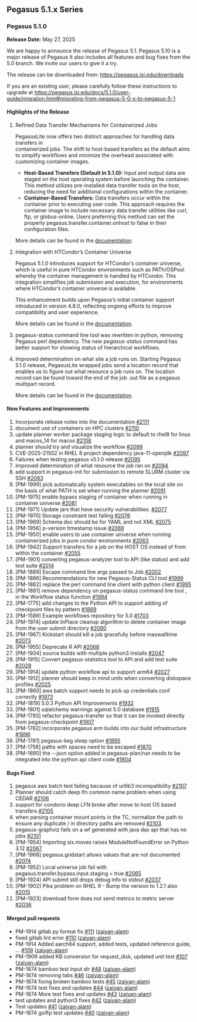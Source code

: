 ## Pegasus 5.1.x Series

### Pegasus 5.1.0

**Release Date:**  May 27, 2025


We are happy to announce the release of Pegasus 5.1.  Pegasus 5.10
is  a major release of Pegasus  It also includes all features and
bug fixes from the 5.0 branch. We invite our users to give it a
try.    

The release can be downloaded from:
https://pegasus.isi.edu/downloads

If you are an existing user, please carefully follow these
instructions to upgrade at
https://pegasus.isi.edu/docs/5.1.0/user-guide/migration.html#migrating-from-pegasus-5-0-x-to-pegasus-5-1 

#### Highlights of the Release

1) Refined Data Transfer Mechanisms for Containerized Jobs

    PegasusLite now offers two distinct approaches for handling data transfers in  
    containerized jobs. The shift to host-based transfers as the default aims to
    simplify workflows and minimize the overhead associated with customizing container images.

    *   **Host-Based Transfers (Default in 5.1.0):** Input and output data are staged on the 
        host operating system before launching the container. This method utilizes pre-installed
        data transfer tools on the host, reducing the need for additional configurations within 
        the container.
    *   **Container-Based Transfers:** Data transfers occur within the container prior to 
        executing user code. This approach requires the container image to include necessary
        data transfer utilities like curl, ftp, or globus-online. Users preferring this method 
        can set the property pegasus.transfer.container.onhost to false in their configuration files.

    More details can be found in the 
    [documentation](https://pegasus.isi.edu/docs/5.1.0/user-guide/containers.html#data-transfers-for-jobs-when-running-in-container).

   
2) Integration with HTCondor’s Container Universe

    Pegasus 5.1.0 introduces support for HTCondor’s container universe, 
    which is useful in pure HTCondor environments such as PATh/OSPool whereby the container
    management is handled by HTCondor.  This integration simplifies job submission and execution, 
    for environments where HTCondor’s container universe is available.

    This enhancement builds upon Pegasus’s initial container support introduced in 
    version 4.8.0, reflecting ongoing efforts to improve compatibility and user experience.

    More details can be found in the 
    [documentation](https://pegasus.isi.edu/docs/5.1.0/user-guide/containers.html#configuring-workflows-to-use-containers).

3) pegasus-status command line tool was rewritten in python, removing Pegasus perl
   dependency. The new *pegasus-status* command has better support for showing status of
   hierarchical workflows.

4) Improved determination on what site a job runs on. Starting Pegasus 5.1.0 release, PegasusLite 
   wrapped jobs send a location record that enables us to figure out what resource a job runs on.
   The location record can be found toward the end of the job .out file as a pegasus multipart record.
   
   More details can be found in the 
   [documentation](https://pegasus.isi.edu/documentation/reference-guide/funding-citing-usage-stats.html#pegasus-lite-metrics).
 
 
#### New Features and Improvements 

1) Incorporate release notes into the documentation [\#2111](https://github.com/pegasus-isi/pegasus/issues/2111)
2) document use of containers on HPC clusters [\#2110](https://github.com/pegasus-isi/pegasus/issues/2110)
3) update planner worker package staging logic to default to rhel8 for linux and macos\_14 for macos [\#2108](https://github.com/pegasus-isi/pegasus/issues/2108)
4) planner should try and visualize the workflow [\#2099](https://github.com/pegasus-isi/pegasus/issues/2099)
5) CVE-2025-21502 in RHEL 8 project dependency java-11-openjdk [\#2097](https://github.com/pegasus-isi/pegasus/issues/2097)
6) Failures when testing pegasus v5.1.0 release [\#2095](https://github.com/pegasus-isi/pegasus/issues/2095)
7) Improved determination of what resource the job ran on [\#2094](https://github.com/pegasus-isi/pegasus/issues/2094)
8) add support in pegasus-init for submission to remote SLURM cluster via SSH [\#2093](https://github.com/pegasus-isi/pegasus/issues/2093)
9) \[PM-1999\] pick automatically system executables on the local site on the basis of what PATH is set when running the planner [\#2091](https://github.com/pegasus-isi/pegasus/issues/2091)
10) \[PM-1975\] enable bypass staging of container when running in container universe [\#2081](https://github.com/pegasus-isi/pegasus/issues/2081)
11) \[PM-1971\] Update jars that have security vulnerabilities. [\#2077](https://github.com/pegasus-isi/pegasus/issues/2077)
12) \[PM-1970\] Storage constraint test failing [\#2076](https://github.com/pegasus-isi/pegasus/issues/2076)
13) \[PM-1969\] Schema doc should be for YAML and not XML [\#2075](https://github.com/pegasus-isi/pegasus/issues/2075)
15) \[PM-1956\] p-version timestamp issue [\#2069](https://github.com/pegasus-isi/pegasus/issues/2069) 
16) \[PM-1950\] enable users to use container universe when running containerized jobs in pure condor environments [\#2063](https://github.com/pegasus-isi/pegasus/issues/2063)
17) \[PM-1942\] Support transfers for a job on the HOST OS instead of from within the container [\#2055](https://github.com/pegasus-isi/pegasus/issues/2055)
17) \[PM-1901\] converting pegasus-analyzer tool to API \(like status\) and add test suite [\#2014](https://github.com/pegasus-isi/pegasus/issues/2014)
18) \[PM-1889\] Escape command line args passed to Job [\#2002](https://github.com/pegasus-isi/pegasus/issues/2002)
19) \[PM-1886\] Recommendations for new Pegasus-Status CLI tool [\#1999](https://github.com/pegasus-isi/pegasus/issues/1999)
20) \[PM-1882\] replace the perl command line client with python client [\#1995](https://github.com/pegasus-isi/pegasus/issues/1995)
21) \[PM-1881\] remove dependency on pegasus-status command line tool , in the Workflow status function [\#1994](https://github.com/pegasus-isi/pegasus/issues/1994)
22) \[PM-1775\] add changes to the Python API to support adding of checkpoint files by pattern [\#1889](https://github.com/pegasus-isi/pegasus/issues/1889)
22)  \[PM-1589\] Example workflows repository for 5.0 [\#1703](https://github.com/pegasus-isi/pegasus/issues/1703)
23) \[PM-1974\] update InPlace cleanup algorithm to delete container image from the user submit directory [\#2080](https://github.com/pegasus-isi/pegasus/issues/2080)
24) \[PM-1967\] Kickstart should kill a job gracefully before maxwalltime [\#2073](https://github.com/pegasus-isi/pegasus/issues/2073)
25) \[PM-1955\] Deprecate R API [\#2068](https://github.com/pegasus-isi/pegasus/issues/2068)
26) \[PM-1934\] source builds with multiple python3 installs [\#2047](https://github.com/pegasus-isi/pegasus/issues/2047)
27) \[PM-1915\] Convert pegasus-statistics tool to API and add test suite [\#2028](https://github.com/pegasus-isi/pegasus/issues/2028)
28) \[PM-1914\] update python workflow api to support arm64 [\#2027](https://github.com/pegasus-isi/pegasus/issues/2027)
29) \[PM-1912\] planner should keep in mind units when converting diskspace profiles [\#2025](https://github.com/pegasus-isi/pegasus/issues/2025)
30) \[PM-1860\] aws batch support needs to pick up credentials.conf correctly [\#1973](https://github.com/pegasus-isi/pegasus/issues/1973)
31) \[PM-1819\] 5.0.3 Python API Improvements [\#1932](https://github.com/pegasus-isi/pegasus/issues/1932)
32) \[PM-1801\] sqlalchemy warnings against 5.0 database [\#1915](https://github.com/pegasus-isi/pegasus/issues/1915)
33) \[PM-1793\] refactor pegasus-transfer so that it can be invoked directly from pegasus-checkpoint [\#1907](https://github.com/pegasus-isi/pegasus/issues/1907)
34) \[PM-1782\] incorporate pegasus arm builds into our build infrastructure [\#1896](https://github.com/pegasus-isi/pegasus/issues/1896)
35) \[PM-1781\] pegasus-keg sleep option [\#1895](https://github.com/pegasus-isi/pegasus/issues/1895)
36) \[PM-1756\] paths with spaces need to be escaped [\#1870](https://github.com/pegasus-isi/pegasus/issues/1870)
37) \[PM-1690\] the --json option added in pegasus-plan/run needs to be integrated into the python api client code [\#1804](https://github.com/pegasus-isi/pegasus/issues/1804)


#### Bugs Fixed

1) pegasus aws batch test failing because of urllib3 incompatibility [\#2107](https://github.com/pegasus-isi/pegasus/issues/2107)
2) Planner should catch deep lfn common name problem when using CEDAR [\#2106](https://github.com/pegasus-isi/pegasus/issues/2106)
3) support for condorio deep LFN broke after move to host OS based transfers [\#2105](https://github.com/pegasus-isi/pegasus/issues/2105)
4) when parsing container mount points in the TC, normalize the path to ensure any duplicate / in directory paths are removed [\#2103](https://github.com/pegasus-isi/pegasus/issues/2103)
5) pegasus-graphviz fails on a wf generated with java dax api that has no jobs [\#2101](https://github.com/pegasus-isi/pegasus/issues/2101)
6) \[PM-1954\] Importing six.moves raises ModuleNotFoundError on Python 3.12 [\#2067](https://github.com/pegasus-isi/pegasus/issues/2067)
7) \[PM-1968\] pegasus.gridstart allows values that are not documented [\#2074](https://github.com/pegasus-isi/pegasus/issues/2074)
8) \[PM-1952\] Local universe job fail with pegasus.transfer.bypass.input.staging = true [\#2065](https://github.com/pegasus-isi/pegasus/issues/2065)
9)  \[PM-1924\] API submit still drops debug info to stdout [\#2037](https://github.com/pegasus-isi/pegasus/issues/2037)
10) \[PM-1902\] Pika problem on RHEL 9 - Bump the version to 1.2.1 also [\#2015](https://github.com/pegasus-isi/pegasus/issues/2015)
11)  \[PM-1923\] download form does not send metrics to metric server [\#2036](https://github.com/pegasus-isi/pegasus/issues/2036)


#### Merged pull requests

- PM-1914 gitlab py format fix [\#111](https://github.com/pegasus-isi/pegasus/pull/111) ([zaiyan-alam](https://github.com/zaiyan-alam))
- fixed gitlab lint error [\#110](https://github.com/pegasus-isi/pegasus/pull/110) ([zaiyan-alam](https://github.com/zaiyan-alam))
- PM-1914 Added aarch64 support, added tests, updated reference guide, … [\#109](https://github.com/pegasus-isi/pegasus/pull/109) ([zaiyan-alam](https://github.com/zaiyan-alam))
- PM-1909 added KB conversion for request\_disk, updated unit test [\#107](https://github.com/pegasus-isi/pegasus/pull/107) ([zaiyan-alam](https://github.com/zaiyan-alam))
- PM-1874 bamboo test input dir [\#48](https://github.com/pegasus-isi/pegasus/pull/48) ([zaiyan-alam](https://github.com/zaiyan-alam))
- PM-1874 removing tabs [\#46](https://github.com/pegasus-isi/pegasus/pull/46) ([zaiyan-alam](https://github.com/zaiyan-alam))
- PM-1874 fixing broken bamboo tests [\#45](https://github.com/pegasus-isi/pegasus/pull/45) ([zaiyan-alam](https://github.com/zaiyan-alam))
- PM-1874 test fixes and updates [\#44](https://github.com/pegasus-isi/pegasus/pull/44) ([zaiyan-alam](https://github.com/zaiyan-alam))
- PM-1874 More test fixes and updates [\#43](https://github.com/pegasus-isi/pegasus/pull/43) ([zaiyan-alam](https://github.com/zaiyan-alam))
- test updates and python3 fixes [\#42](https://github.com/pegasus-isi/pegasus/pull/42) ([zaiyan-alam](https://github.com/zaiyan-alam))
- Test updates [\#41](https://github.com/pegasus-isi/pegasus/pull/41) ([zaiyan-alam](https://github.com/zaiyan-alam))
- PM-1874 gsiftp test updates [\#40](https://github.com/pegasus-isi/pegasus/pull/40) ([zaiyan-alam](https://github.com/zaiyan-alam))


